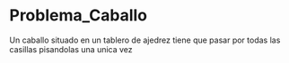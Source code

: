 # Problema_Caballo

Un caballo situado en un tablero de ajedrez tiene que pasar por todas las casillas pisandolas una unica vez
